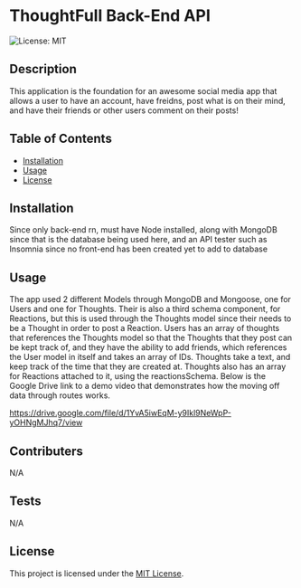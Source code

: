 # ThoughtFull Back-End API

  ![License: MIT](https://img.shields.io/badge/License-MIT-yellow.svg)

## Description

This application is the foundation for an awesome social media app that allows a user to have an account, have freidns, post what is on their mind, and have their friends or other users comment on their posts!

## Table of Contents

- [Installation](#installation)
- [Usage](#usage)
- [License](#license)

## Installation

Since only back-end rn, must have Node installed, along with MongoDB since that is the database being used here, and an API tester such as Insomnia since no front-end has been created yet to add to database

## Usage

The app used 2 different Models through MongoDB and Mongoose, one for Users and one for Thoughts. Their is also a third schema component, for Reactions, but this is used through the Thoughts model since their needs to be a Thought in order to post a Reaction. Users has an array of thoughts that references the Thoughts model so that the Thoughts that they post can be kept track of, and they have the ability to add friends, which references the User model in itself and takes an array of IDs. Thoughts take a text, and keep track of the time that they are created at. Thoughts also has an array for Reactions attached to it, using the reactionsSchema. Below is the Google Drive link to a demo video that demonstrates how the moving off data through routes works.

<https://drive.google.com/file/d/1YvA5iwEqM-y9Ikl9NeWpP-yOHNgMJhq7/view>

## Contributers

N/A

## Tests

N/A

## License

This project is licensed under the [MIT License](https://opensource.org/license/MIT).